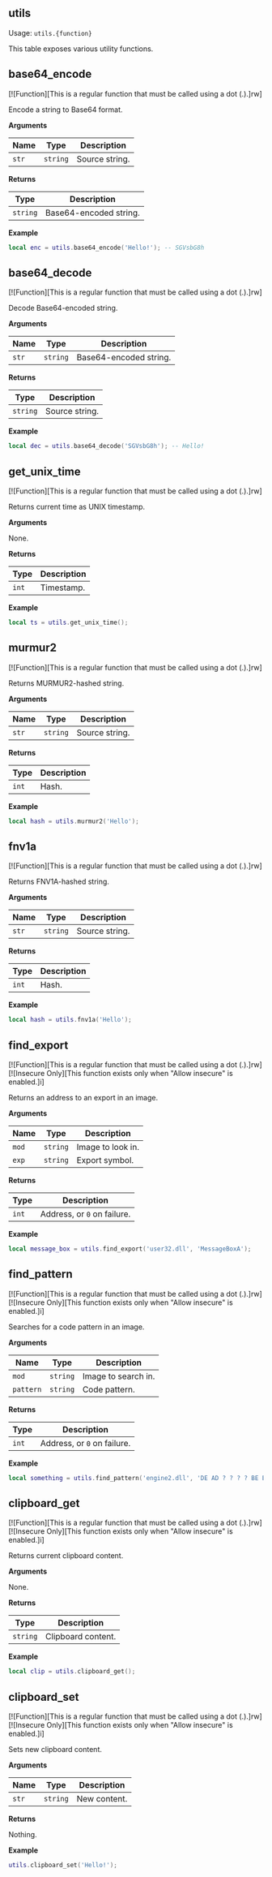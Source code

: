 ## utils

Usage: `utils.{function}`

This table exposes various utility functions.

## base64_encode

[![Function][This is a regular function that must be called using a dot (.).]rw]

Encode a string to Base64 format.

**Arguments**

| Name | Type | Description |
| ---- | ---- | ----------- |
| `str` | `string` | Source string. |

**Returns**

| Type | Description |
| ---- | ----------- |
| `string` | Base64-encoded string. |

**Example**

```lua
local enc = utils.base64_encode('Hello!'); -- SGVsbG8h
```

## base64_decode

[![Function][This is a regular function that must be called using a dot (.).]rw]

Decode Base64-encoded string.

**Arguments**

| Name | Type | Description |
| ---- | ---- | ----------- |
| `str` | `string` | Base64-encoded string. |

**Returns**

| Type | Description |
| ---- | ----------- |
| `string` | Source string. |

**Example**

```lua
local dec = utils.base64_decode('SGVsbG8h'); -- Hello!
```

## get_unix_time

[![Function][This is a regular function that must be called using a dot (.).]rw]

Returns current time as UNIX timestamp.

**Arguments**

None.

**Returns**

| Type | Description |
| ---- | ----------- |
| `int` | Timestamp. |

**Example**

```lua
local ts = utils.get_unix_time();
```

## murmur2

[![Function][This is a regular function that must be called using a dot (.).]rw]

Returns MURMUR2-hashed string.

**Arguments**

| Name | Type | Description |
| ---- | ---- | ----------- |
| `str` | `string` | Source string. |

**Returns**

| Type | Description |
| ---- | ----------- |
| `int` | Hash. |

**Example**

```lua
local hash = utils.murmur2('Hello');
```

## fnv1a

[![Function][This is a regular function that must be called using a dot (.).]rw]

Returns FNV1A-hashed string.

**Arguments**

| Name | Type | Description |
| ---- | ---- | ----------- |
| `str` | `string` | Source string. |

**Returns**

| Type | Description |
| ---- | ----------- |
| `int` | Hash. |

**Example**

```lua
local hash = utils.fnv1a('Hello');
```

## find_export

[![Function][This is a regular function that must be called using a dot (.).]rw]
[![Insecure Only][This function exists only when "Allow insecure" is enabled.]i]

Returns an address to an export in an image.

**Arguments**

| Name | Type | Description |
| ---- | ---- | ----------- |
| `mod` | `string` | Image to look in. |
| `exp` | `string` | Export symbol. |

**Returns**

| Type | Description |
| ---- | ----------- |
| `int` | Address, or `0` on failure. |

**Example**

```lua
local message_box = utils.find_export('user32.dll', 'MessageBoxA');
```

## find_pattern

[![Function][This is a regular function that must be called using a dot (.).]rw]
[![Insecure Only][This function exists only when "Allow insecure" is enabled.]i]

Searches for a code pattern in an image.

**Arguments**

| Name | Type | Description |
| ---- | ---- | ----------- |
| `mod` | `string` | Image to search in. |
| `pattern` | `string` | Code pattern. |

**Returns**

| Type | Description |
| ---- | ----------- |
| `int` | Address, or `0` on failure. |

**Example**

```lua
local something = utils.find_pattern('engine2.dll', 'DE AD ? ? ? ? BE EF');
```

## clipboard_get

[![Function][This is a regular function that must be called using a dot (.).]rw]
[![Insecure Only][This function exists only when "Allow insecure" is enabled.]i]

Returns current clipboard content.

**Arguments**

None.

**Returns**

| Type | Description |
| ---- | ----------- |
| `string` | Clipboard content. |

**Example**

```lua
local clip = utils.clipboard_get();
```

## clipboard_set

[![Function][This is a regular function that must be called using a dot (.).]rw]
[![Insecure Only][This function exists only when "Allow insecure" is enabled.]i]

Sets new clipboard content.

**Arguments**

| Name | Type | Description |
| ---- | ---- | ----------- |
| `str` | `string` | New content. |

**Returns**

Nothing.

**Example**

```lua
utils.clipboard_set('Hello!');
```